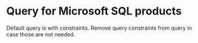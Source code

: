 # Query for Microsoft SQL products

Default query is with constraints. Remove query constraints from query in case those are not needed.
